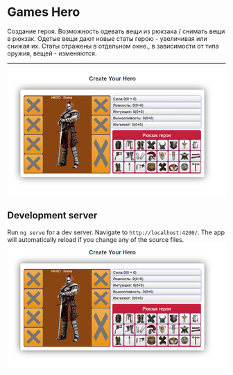 # Games Hero
Создание героя.
Возможность одевать вещи из рюкзака / снимать вещи в рюкзак.
Одетые вещи дают новые статы герою - увеличивая или снижая их.
Статы отражены в отдельном окне., в зависимости от типа оружия, вещей - изменяются.</br>
<hr>

<a href="https://meddokss.github.io/HEROGAME"><img src="HeroGAME.png" alt="Посмотреть"></a>

## Development server
Run `ng serve` for a dev server. Navigate to `http://localhost:4200/`.
The app will automatically reload if you change any of the source files.
<img src="HeroGAME.png" alt="HeroGAME">

